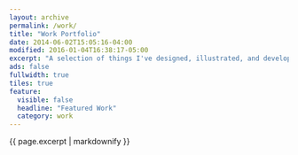 ```yaml
---
layout: archive
permalink: /work/
title: "Work Portfolio"
date: 2014-06-02T15:05:16-04:00
modified: 2016-01-04T16:38:17-05:00
excerpt: "A selection of things I've designed, illustrated, and developed."
ads: false
fullwidth: true
tiles: true
feature:
  visible: false
  headline: "Featured Work"
  category: work
---
```


{{ page.excerpt | markdownify }}
